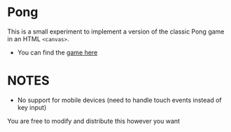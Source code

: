 Pong
=====
This is a small experiment to implement a version of the classic Pong game in an HTML ``<canvas>``.

 * You can find the [game here](http://google.com)

NOTES
=====
 * No support for mobile devices (need to handle touch events instead of key input)

 You are free to modify and distribute this however you want